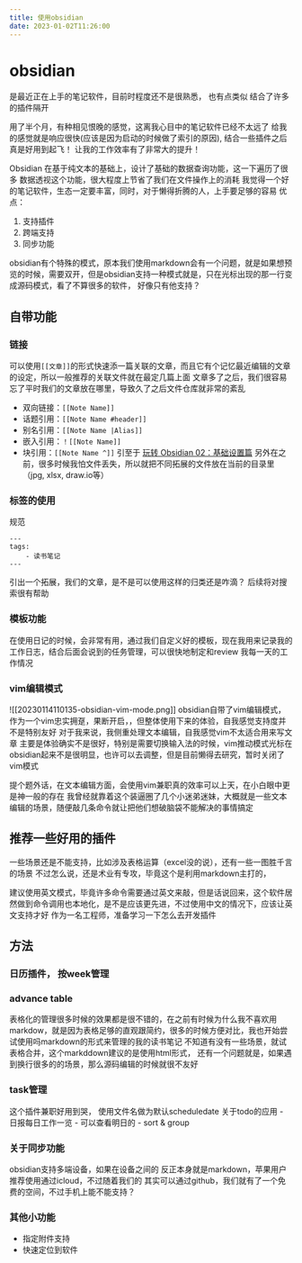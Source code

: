 ```yaml
---
title: 使用obsidian
date: 2023-01-02T11:26:00
---
```


# obsidian
是最近正在上手的笔记软件，目前时程度还不是很熟悉， 也有点类似
结合了许多的插件隔开

用了半个月，有种相见恨晚的感觉，这离我心目中的笔记软件已经不太远了
给我的感觉就是响应很快(应该是因为启动的时候做了索引的原因), 结合一些插件之后真是好用到起飞！ 让我的工作效率有了非常大的提升！

Obsidian 在基于纯文本的基础上，设计了基础的数据查询功能，这一下遍历了很多
数据透视这个功能，很大程度上节省了我们在文件操作上的消耗
我觉得一个好的笔记软件，生态一定要丰富，同时，对于懒得折腾的人，上手要足够的容易
优点：
1. 支持插件
2. 跨端支持
3. 同步功能

obsidian有个特殊的模式，原本我们使用markdown会有一个问题，就是如果想预览的时候，需要双开，但是obsidian支持一种模式就是，只在光标出现的那一行变成源码模式，看了不算很多的软件， 好像只有他支持？

## 自带功能
### 链接
可以使用`[[文章]]`的形式快速添一篇关联的文章，而且它有个记忆最近编辑的文章的设定，所以一般推荐的关联文件就在最定几篇上面
文章多了之后，我们很容易忘了平时我们的文章放在哪里，导致久了之后文件仓库就非常的紊乱

-   双向链接：`[[Note Name]]`
-   话题引用：`[[Note Name #header]]`
-   别名引用：`[[Note Name |Alias]]`
-   嵌入引用：`！[[Note Name]]`
-   块引用：`[[Note Name ^]]`
引至于 [玩转 Obsidian 02：基础设置篇](https://sspai.com/post/63481)
另外在之前，很多时候我怕文件丢失，所以就把不同拓展的文件放在当前的目录里（jpg, xlsx, draw.io等）

### 标签的使用
规范
```
---
tags:
	- 读书笔记
---
```

引出一个拓展，我们的文章，是不是可以使用这样的归类还是咋滴？
后续将对搜索很有帮助

### 模板功能
在使用日记的时候，会非常有用，通过我们自定义好的模板，现在我用来记录我的工作日志，结合后面会说到的任务管理，可以很快地制定和review 我每一天的工作情况

### vim编辑模式
![[20230114110135-obsidian-vim-mode.png]]
obsidian自带了vim编辑模式，作为一个vim忠实拥趸，果断开启，，但整体使用下来的体验，自我感觉支持度并不是特别友好
对于我来说，我侧重处理文本编辑，自我感觉vim不太适合用来写文章
主要是体验确实不是很好，特别是需要切换输入法的时候，vim推动模式光标在obsidian起来不是很明显，也许可以去调整，但是目前懒得去研究，暂时关闭了vim模式

提个题外话，在文本编辑方面，会使用vim兼职真的效率可以上天，在小白眼中更是神一般的存在
我曾经就靠着这个装逼圈了几个小迷弟迷妹，大概就是一些文本编辑的场景，随便敲几条命令就让把他们想破脑袋不能解决的事情搞定



## 推荐一些好用的插件

一些场景还是不能支持，比如涉及表格运算（excel没的说），还有一些一图胜千言的场景
不过怎么说，还是术业有专攻，毕竟这个是利用markdown主打的，

建议使用英文模式，毕竟许多命令需要通过英文来敲，但是话说回来，这个软件居然做到命令调用也本地化，是不是应该更先进，不过使用中文的情况下，应该让英文支持才好
作为一名工程师，准备学习一下怎么去开发插件

## 方法
### 日历插件， 按week管理

### advance table
表格化的管理很多时候的效果都是很不错的，在之前有时候为什么我不喜欢用markdow，就是因为表格足够的直观跟简约，很多的时候方便对比，我也开始尝试使用吗markdown的形式来管理的我的读书笔记
不知道有没有一些场景，就试表格合并，这个markddown建议的是使用html形式，
还有一个问题就是，如果遇到换行很多的的场景，那么源码编辑的时候就很不友好

### task管理
这个插件兼职好用到哭， 
使用文件名做为默认scheduledate
 关于todo的应用
	- 日报每日工作一览
	- 可以查看明日的
	- sort & group

### 关于同步功能
obsidian支持多端设备，如果在设备之间的 
反正本身就是markdown，苹果用户推荐使用通过icloud，不过随着我们的
其实可以通过github，我们就有了一个免费的空间，不过手机上能不能支持？

### 其他小功能
- 指定附件支持
- 快速定位到软件
